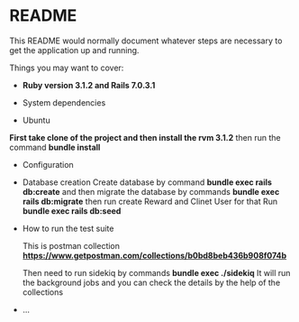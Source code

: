 # README

This README would normally document whatever steps are necessary to get the
application up and running.

Things you may want to cover:

* **Ruby version 3.1.2 and Rails 7.0.3.1**

* System dependencies
* Ubuntu

 **First take clone of the project and then install the rvm 3.1.2**
    then run the command 
  **bundle install**

* Configuration

* Database creation
  Create database by command
      **bundle exec rails db:create**
  and then migrate the database by commands
      **bundle exec rails db:migrate**
   then run
   create Reward and Clinet User for that Run
      **bundle exec rails db:seed**
   
  
* How to run the test suite

  This is postman collection
  **https://www.getpostman.com/collections/b0bd8beb436b908f074b**
  
  Then need to run sidekiq by commands
      **bundle exec ./sidekiq**
  It will run the background jobs 
  and you can check the details by the help of the collections 
* ...
